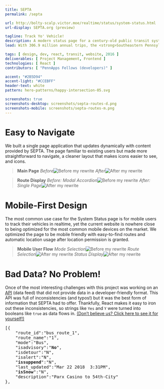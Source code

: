 ```yaml
---
title: SEPTA
permalink: /septa

url: http://bolty-scalp.victor.moe/realtime/status/system-status.html
url-display: SEPTA.org (preview)

tagline: Track Yo' Vehicle!
description: A modern status page for a century-old public transit system
lead: With 306.9 million annual trips, the <strong>Southeastern Pennsylvania Transportation Authority (SEPTA)</strong> has a heavily-utilized System Status page that displays critical information for riders, such as real time vehicle locations, detours, delays, and suspensions. They tapped into the experts from the <strong>PennApps Fellows</strong> program to redesign that page for the mobile era.

tags: [ design, dev, react, transit, website, 2016 ]
deliverables: [ Project Management, Frontend ]
technologies: [ React ]
contributors: [ "PennApps Fellows (developers)" ]

accent: "#2B5D94"
accent-light: "#CCEBFF"
header-text: white
pattern: hero-patterns/happy-intersection-05.svg

screenshots: true
screenshots-desktop: screenshots/septa-routes-d.png
screenshots-mobile: screenshots/septa-routes-m.png
---
```


# Easy to Navigate

We built a single page application that updates dynamically with content provided by SEPTA. The page familiar to existing users but made more straightforward to navigate, a cleaner layout that makes icons easier to see, and icons.

<blockquote class="accent-light-bg text-center">
	<strong>Main Page</strong>
	<row>
		<column class="no-margin-bottom"><i>Before</i><img src="{{ site.baseurl }}/media/work/septa/home-before.png" alt="Before my rewrite"></column>
		<column class="no-margin-bottom"><i>After</i><img src="{{ site.baseurl }}/media/work/septa/home-after.png" alt="After my rewrite"></column>
	</row>
</blockquote>

<blockquote class="accent-light-bg text-center">
	<strong>Route Display</strong>
	<row>
		<column class="no-margin-bottom"><i>Before: Modal Accordion</i><img src="{{ site.baseurl }}/media/work/septa/route-before.png" alt="Before my rewrite"></column>
		<column class="no-margin-bottom"><i>After: Single Page</i><img src="{{ site.baseurl }}/media/work/septa/route-after.png" alt="After my rewrite"></column>
	</row>
</blockquote>

# Mobile-First Design

The most common use case for the System Status page is for mobile users to track their vehicles in realtime, yet the current website is nowhere close to being optimized for the most common mobile devices on the market. We optimized the page to be mobile friendly with easy-to-find routes and automatic location usage after location permission is granted.

<blockquote class="accent-light-bg text-center">
	<strong>Mobile User Flow</strong>
	<row>
		<column class="no-margin-bottom"><i>Mode Selection</i><img src="{{ site.baseurl }}/media/work/septa/mobile-1.png" alt="Before my rewrite"></column>
		<column class="no-margin-bottom"><i>Route Selection</i><img src="{{ site.baseurl }}/media/work/septa/mobile-2.png" alt="After my rewrite"></column>
		<column class="no-margin-bottom"><i>Status Display</i><img src="{{ site.baseurl }}/media/work/septa/mobile-3.png" alt="After my rewrite"></column>
	</row>
</blockquote>

# Bad Data? No Problem!

Once of the most interesting challenges with this project was working on an [API](https://sidewaysdictionary.com/#/term/api) (data feed) that did not provide data in a developer-friendly format. This API was full of inconsistencies (and typos!) but it was the best form of information that SEPTA had to offer. Thankfully, React makes it easy to iron out these inconsistencies, so strings like `Yes` and `Y` were turned into booleans like `true` as data flows in. [(Don’t believe us? Click here to see it for yourself!)](https://www3.septa.org/api/Alerts/?dataType=jsonp)


<pre>
[{
	"route_id":"bus_route_1",
	"route_name":"1",
	"mode":"Bus",
	"isadvisory":"<strong class="accent-bg">No</strong>",
	"isdetour":"N",
	"isalert":"N",
	"<strong class="accent-bg">issuppend</strong>":"N",
	"last_updated":"Mar 22 2018  3:31PM",
	"<strong class="accent-bg">isSnow</strong>":"N",
	"description":"Parx Casino to 54th-City"
},
</pre>